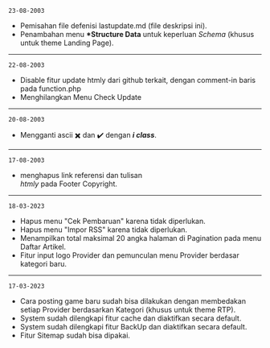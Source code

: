 <code>23-08-2003</code>

- Pemisahan file defenisi lastupdate.md (file deskripsi ini).
- Penambahan menu <b>*Structure Data</b> untuk keperluan *Schema* (khusus untuk theme Landing Page).
<hr>

<code>22-08-2003</code>

- Disable fitur update htmly dari github terkait, dengan comment-in baris pada function.php
- Menghilangkan Menu Check Update
<hr>

<code>20-08-2003</code>

- Mengganti ascii ✖️ dan ✔️ dengan <b>*i class*</b>.
<hr>

<code>17-08-2003</code>

- menghapus link referensi dan tulisan <br>*htmly*</b> pada Footer Copyright.
<hr>

<code>18-03-2023</code>

- Hapus menu "Cek Pembaruan" karena tidak diperlukan.
- Hapus menu "Impor RSS" karena tidak diperlukan.
- Menampilkan total maksimal 20 angka halaman di Pagination pada menu Daftar Artikel.
- Fitur input logo Provider dan pemunculan menu Provider berdasar kategori baru.
<hr>

<code>17-03-2023</code>

- Cara posting game baru sudah bisa dilakukan dengan membedakan setiap Provider berdasarkan Kategori (khusus untuk theme RTP).
- System sudah dilengkapi fitur cache dan diaktifkan secara default.
- System sudah dilengkapi fitur BackUp dan diaktifkan secara default.
- Fitur Sitemap sudah bisa dipakai.

